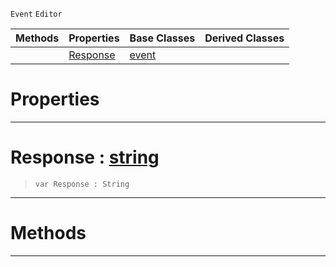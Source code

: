  `Event` `Editor`



|Methods|Properties|Base Classes|Derived Classes|
|---|---|---|---|
| |[Response](bugreporterresponse.md#response-zilch-engine-doc)|[event](event.md)| |


 #  Properties


---  
 #  Response : [string](../nada_base_types/string.md)

> 
> ```TS:Nada
> var Response : String


---  
 #  Methods


---  
 

 